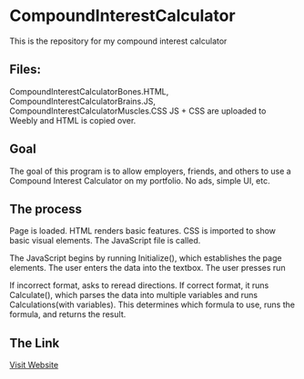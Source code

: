 # CompoundInterestCalculator
This is the repository for my compound interest calculator

## Files:
CompoundInterestCalculatorBones.HTML, CompoundInterestCalculatorBrains.JS, CompoundInterestCalculatorMuscles.CSS
JS + CSS are uploaded to Weebly and HTML is copied over.

## Goal
The goal of this program is to allow employers, friends, and others to use a Compound Interest Calculator on my portfolio. No ads, simple UI, etc. 

## The process
Page is loaded. HTML renders basic features. CSS is imported to show basic visual elements. The JavaScript file is called.

The JavaScript begins by running Initialize(), which establishes the page elements. The user enters the data into the textbox. The user presses run

If incorrect format, asks to reread directions. If correct format, it runs Calculate(), which parses the data into multiple variables and runs Calculations(with variables). This determines which formula to use, runs the formula, and returns the result.

## The Link
[Visit Website](https://sthopwood.weebly.com/annuities.html)
